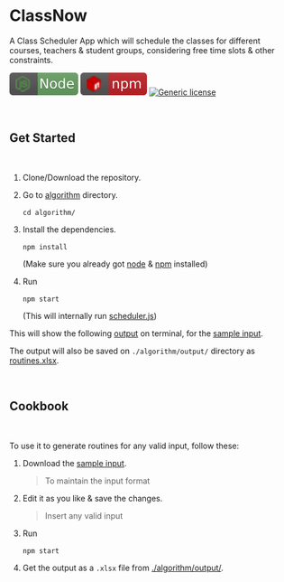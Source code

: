 # ClassNow

A Class Scheduler App which will schedule the classes for different courses, teachers &amp; student groups, considering free time slots &amp; other constraints.


<div>

<a href="https://nodejs.org/en/"><img src="https://raw.githubusercontent.com/smmehrab/ClassNow/documentation/documentation/badges/node.svg"><a>
<a href="https://www.npmjs.com/"><img src="https://raw.githubusercontent.com/smmehrab/ClassNow/documentation/documentation/badges/npm.svg"><a>
[![Generic license](https://img.shields.io/badge/License-MIT-yellow.svg)](https://github.com/smmehrab/lexicon/blob/documentation/LICENSE)

</div>

<br>

## Get Started

<br>

1. Clone/Download the repository.

2. Go to [algorithm](https://github.com/smmehrab/ClassNow/tree/master/algorithm) directory.
    ```
    cd algorithm/
    ```

3. Install the dependencies.
    ```
    npm install
    ```
    (Make sure you already got [node](https://nodejs.org/en/) & [npm](https://www.npmjs.com/) installed)

4. Run
    ```
    npm start
    ```
    (This will internally run [scheduler.js](https://github.com/smmehrab/ClassNow/blob/master/algorithm/scheduler.js))

This will show the following [output](https://raw.githubusercontent.com/smmehrab/ClassNow/documentation/documentation/screenshots/output.png) on terminal, for the [sample input](https://raw.githubusercontent.com/smmehrab/ClassNow/master/algorithm/data/input.xlsx). 

The output will also be saved on ```./algorithm/output/``` directory as [routines.xlsx](https://raw.githubusercontent.com/smmehrab/ClassNow/master/algorithm/output/routines.xlsx).

<br>

## Cookbook

<br>

To use it to generate routines for any valid input, follow these:

1. Download the [sample input](https://raw.githubusercontent.com/smmehrab/ClassNow/master/algorithm/data/input.xlsx). 
    > To maintain the input format

2. Edit it as you like & save the changes. 
    > Insert any valid input

3.  Run
    ```
    npm start
    ```

4. Get the output as a ```.xlsx``` file from [./algorithm/output/](https://github.com/smmehrab/ClassNow/tree/master/algorithm/output/).
